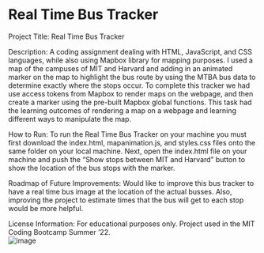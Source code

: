 # Real Time Bus Tracker

Project Title: Real Time Bus Tracker

Description: A coding assignment dealing with HTML, JavaScript, and CSS languages, while also using Mapbox library for mapping purposes. I used a map of the campuses of MIT and Harvard and adding in an animated marker on the map to highlight the bus route by using the MTBA bus data to determine exactly where the stops occur.  To complete this tracker we had use access tokens from Mapbox to render maps on the webpage, and then create a marker using the pre-built Mapbox global functions.  This task had the learning outcomes of rendering a map on a webpage and learning different ways to manipulate the map.  

How to Run: To run the Real Time Bus Tracker on your machine you must first download the index.html, mapanimation.js, and styles.css files onto the same folder on your local machine.  Next, open the index.html file on your machine and push the “Show stops between MIT and Harvard” button to show the location of the bus stops with the marker.  

Roadmap of Future Improvements: Would like to improve this bus tracker to have a real time bus image at the location of the actual busses.  Also, improving the project to estimate times that the bus will get to each stop would be more helpful. 

License Information: For educational purposes only.  Project used in the MIT Coding Bootcamp Summer ’22.  
![image](https://user-images.githubusercontent.com/105122380/180632350-43bc635f-1bd9-45be-9ed3-3d4b2a2a5621.png)



